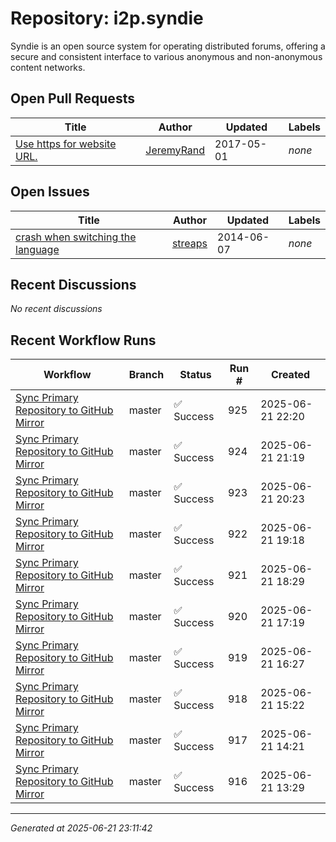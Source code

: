 # Repository: i2p.syndie

Syndie is an open source system for operating distributed forums, offering a secure and consistent interface to various anonymous and non-anonymous content networks.

## Open Pull Requests


| Title | Author | Updated | Labels |
|-------|--------|---------|--------|
| [Use https for website URL.](https://github.com/i2p/i2p.syndie/pull/4) | [JeremyRand](https://github.com/JeremyRand) | 2017-05-01 | *none* |



## Open Issues


| Title | Author | Updated | Labels |
|-------|--------|---------|--------|
| [crash when switching the language](https://github.com/i2p/i2p.syndie/issues/1) | [streaps](https://github.com/streaps) | 2014-06-07 | *none* |



## Recent Discussions


*No recent discussions*


## Recent Workflow Runs


| Workflow | Branch | Status | Run # | Created |
|----------|--------|--------|-------|---------|
| [Sync Primary Repository to GitHub Mirror](https://github.com/i2p/i2p.syndie/actions/runs/15800182378) | master | ✅ Success | 925 | 2025-06-21 22:20 |
| [Sync Primary Repository to GitHub Mirror](https://github.com/i2p/i2p.syndie/actions/runs/15799747790) | master | ✅ Success | 924 | 2025-06-21 21:19 |
| [Sync Primary Repository to GitHub Mirror](https://github.com/i2p/i2p.syndie/actions/runs/15799332124) | master | ✅ Success | 923 | 2025-06-21 20:23 |
| [Sync Primary Repository to GitHub Mirror](https://github.com/i2p/i2p.syndie/actions/runs/15798862764) | master | ✅ Success | 922 | 2025-06-21 19:18 |
| [Sync Primary Repository to GitHub Mirror](https://github.com/i2p/i2p.syndie/actions/runs/15798499209) | master | ✅ Success | 921 | 2025-06-21 18:29 |
| [Sync Primary Repository to GitHub Mirror](https://github.com/i2p/i2p.syndie/actions/runs/15797945554) | master | ✅ Success | 920 | 2025-06-21 17:19 |
| [Sync Primary Repository to GitHub Mirror](https://github.com/i2p/i2p.syndie/actions/runs/15797567220) | master | ✅ Success | 919 | 2025-06-21 16:27 |
| [Sync Primary Repository to GitHub Mirror](https://github.com/i2p/i2p.syndie/actions/runs/15797070712) | master | ✅ Success | 918 | 2025-06-21 15:22 |
| [Sync Primary Repository to GitHub Mirror](https://github.com/i2p/i2p.syndie/actions/runs/15796594885) | master | ✅ Success | 917 | 2025-06-21 14:21 |
| [Sync Primary Repository to GitHub Mirror](https://github.com/i2p/i2p.syndie/actions/runs/15796198817) | master | ✅ Success | 916 | 2025-06-21 13:29 |



---
*Generated at 2025-06-21 23:11:42*
